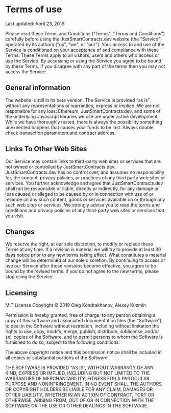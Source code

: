 # Terms of use
Last updated: April 23, 2019

Please read these Terms and Conditions ("Terms", "Terms and Conditions") carefully before using the JustSmartContracts.dev website (the "Service") operated by its authors ("us", "we", or "our"). Your access to and use of the Service is conditioned on your acceptance of and compliance with these Terms. These Terms apply to all visitors, users and others who access or use the Service. By accessing or using the Service you agree to be bound by these Terms. If you disagree with any part of the terms then you may not access the Service.

## General information
The website is still in its beta version. The Service is provided “as is” without any representations or warranties, express or implied. We are not responsible for any loss: Ethereum, JustSmartContracts.dev, and some of the underlying Javascript libraries we use are under active development. While we have thoroughly tested, there is always the possibility something unexpected happens that causes your funds to be lost. Always double check transaction parameters and contract address.

## Links To Other Web Sites
Our Service may contain links to third-party web sites or services that are not owned or controlled by JustSmartContracts.dev. JustSmartContracts.dev has no control over, and assumes no responsibility for, the content, privacy policies, or practices of any third party web sites or services. You further acknowledge and agree that JustSmartContracts.dev shall not be responsible or liable, directly or indirectly, for any damage or loss caused or alleged to be caused by or in connection with use of or reliance on any such content, goods or services available on or through any such web sites or services. We strongly advise you to read the terms and conditions and privacy policies of any third-party web sites or services that you visit.

## Changes
We reserve the right, at our sole discretion, to modify or replace these Terms at any time. If a revision is material we will try to provide at least 30 days notice prior to any new terms taking effect. What constitutes a material change will be determined at our sole discretion. By continuing to access or use our Service after those revisions become effective, you agree to be bound by the revised terms. If you do not agree to the new terms, please stop using the Service.

## Licensing
MIT License Copyright © 2019 Oleg Kondrakhanov, Alexey Kuzmin

Permission is hereby granted, free of charge, to any person obtaining a copy of this software and associated documentation files (the "Software"), to deal in the Software without restriction, including without limitation the rights to use, copy, modify, merge, publish, distribute, sublicense, and/or sell copies of the Software, and to permit persons to whom the Software is furnished to do so, subject to the following conditions:

The above copyright notice and this permission notice shall be included in all copies or substantial portions of the Software.

THE SOFTWARE IS PROVIDED "AS IS", WITHOUT WARRANTY OF ANY KIND, EXPRESS OR IMPLIED, INCLUDING BUT NOT LIMITED TO THE WARRANTIES OF MERCHANTABILITY, FITNESS FOR A PARTICULAR PURPOSE AND NONINFRINGEMENT. IN NO EVENT SHALL THE AUTHORS OR COPYRIGHT HOLDERS BE LIABLE FOR ANY CLAIM, DAMAGES OR OTHER LIABILITY, WHETHER IN AN ACTION OF CONTRACT, TORT OR OTHERWISE, ARISING FROM, OUT OF OR IN CONNECTION WITH THE SOFTWARE OR THE USE OR OTHER DEALINGS IN THE SOFTWARE.